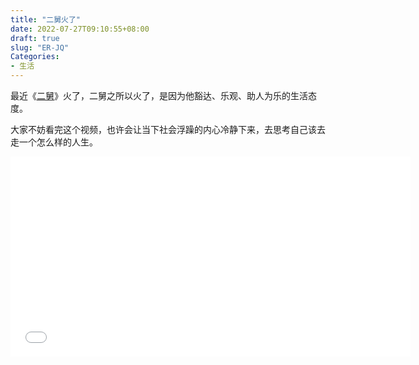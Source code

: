 ```yaml
---
title: "二舅火了"
date: 2022-07-27T09:10:55+08:00
draft: true
slug: "ER-JQ"
Categories: 
- 生活
---
```


最近《[二舅](https://www.bilibili.com/video/BV1MN4y177PB?spm_id_from=333.337.search-card.all.click&vd_source=a5ad04620d1aaf3aa67925e058e16b92)》火了，二舅之所以火了，是因为他豁达、乐观、助人为乐的生活态度。

大家不妨看完这个视频，也许会让当下社会浮躁的内心冷静下来，去思考自己该去走一个怎么样的人生。

<iframe src="////player.bilibili.com/player.html?aid=898762590&bvid=BV1MN4y177PB&cid=783037295&page=1"   framespacing="0" allowfullscreen="allowfullscreen" height="320" width="640"  scrolling="no" frameborder="0" sandbox="allow-top-navigation allow-same-origin allow-forms allow-scripts"> </iframe>